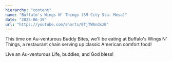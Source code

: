 ```yaml
---
hierarchy: "content"
name: "Buffalo's Wings N' Things (SM City Sta. Mesa)"
date: "2025-06-19"
url: "https://youtube.com/shorts/ETjTWAndxzE"
---
```


This time on Au-venturous Buddy Bites, we'll be eating at Buffalo's Wings N' Things, a restaurant chain serving up classic American comfort food!

Live an Au-venturous Life, buddies, and God bless!
